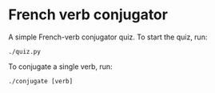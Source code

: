 # French verb conjugator

A simple French-verb conjugator quiz. To start the quiz, run:

	./quiz.py
	
To conjugate a single verb, run:
	
	./conjugate [verb]
	

	